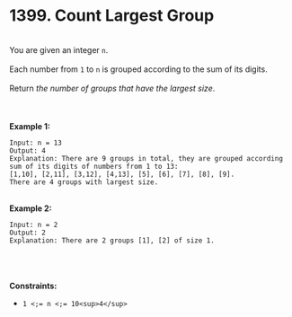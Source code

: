 # 1399. Count Largest Group

<br />You are given an integer `n`.<br />
<br />Each number from `1` to `n` is grouped according to the sum of its digits.<br />
<br />Return <em>the number of groups that have the largest size</em>.<br />
<br /> <br />
<br />**Example 1:**<br />
```
Input: n = 13
Output: 4
Explanation: There are 9 groups in total, they are grouped according sum of its digits of numbers from 1 to 13:
[1,10], [2,11], [3,12], [4,13], [5], [6], [7], [8], [9].
There are 4 groups with largest size.
```
<br />**Example 2:**<br />
```
Input: n = 2
Output: 2
Explanation: There are 2 groups [1], [2] of size 1.
```
<br /> <br />
<br />**Constraints:**<br />

* `1 <;= n <;= 10<sup>4</sup>`